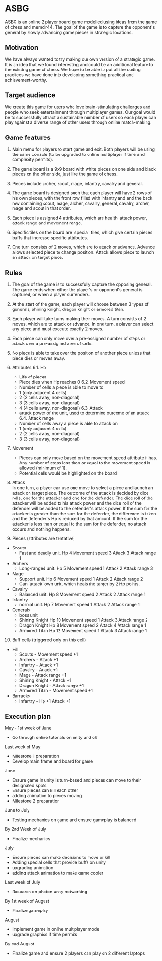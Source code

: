 # ASBG

ASBG is an online 2 player board game modelled using ideas from the game of chess and memoir44. The goal of the game is to capture
the opponent's general by slowly advancing game pieces in strategic locations.

## Motivation 

We have always wanted to try making our own version of a strategic game. It is an idea that we found interesting and could be an 
additional feature to the existing game of chess. We hope to be able to put all the coding practices we have done into developing 
something practical and achievement-worthy.

## Target audience

We create this game for users who love brain-stimulating challenges and people who seek entertainment through multiplayer games.
Our goal would be to successfully attract a sustainable number of users so each player can play against a diverse range of other
users through online match-making.

## Game features

1. Main menu for players to start game and exit. Both players will be using the same console (to be upgraded to online multiplayer
   if time and complexity permits).

2. The game board is a 9x9 board with white pieces on one side and black pieces on the other side, just like the game of chess.

3. Pieces include archer, scout, mage, infantry, cavalry and general. 

4. The game board is designed such that each player will have 2 rows of his own pieces, with the front row filled with infantry and
   and the back row containing scout, mage, archer, cavalry, general, cavalry, archer, mage and scout in that order.

5. Each piece is assigned 4 attributes, which are health, attack power, attack range and movement range.

6. Specific tiles on the board are 'special' tiles, which give certain pieces buffs that increase specific attributes.

7. One turn consists of 2 moves, which are to attack or advance. Advance allows selected piece to change position. Attack allows
   piece to launch an attack on target piece.   

## Rules

1. The goal of the game is to successfully capture the opposing general. The game ends when either the player's or opponent's general
   is captured, or when a player surrenders.

2. At the start of the game, each player will choose between 3 types of generals, shining knight, dragon knight or armored titan.   

3. Each player will take turns making their moves. A turn consists of 2 moves, which are to attack or advance. In one turn, a player
   can select any piece and must execute exactly 2 moves. 

4. Each piece can only move over a pre-assigned number of steps or attack over a pre-assigned area of cells. 

5. No piece is able to take over the position of another piece unless that piece dies or moves away.

6. Attributes
  6.1. Hp
      - Life of pieces
      - Piece dies when Hp reaches 0
  6.2. Movement speed
      - Number of cells a piece is able to move to
      - 1 (only adjacent 4 cells)
      - 2 (2 cells away, non-diagonal)
      - 3 (3 cells away, non-diagonal)
      - 4 (4 cells away, non-diagonal)
  6.3. Attack
      - attack power of the unit, used to determine outcome of an attack
  6.4. Attack range
      - Number of cells away a piece is able to attack on
      - 1 (only adjacent 4 cells)
      - 2 (2 cells away, non-diagonal)
      - 3 (3 cells away, non-diagonal)
 
7. Movement 
    - Pieces can only move based on the movement speed attribute it has. Any number of steps less than or equal to the movement
      speed is allowed (minimum of 1).
    - Potential cells would be highlighted on the board

8. Attack     
In one turn, a player can use one move to select a piece and launch an attack on target piece. The outcome of the attack is
decided by dice rolls, one for the attacker and one for the defender. The dice roll of the attacker will be added to his attack
power and the dice roll of the defender will be added to the defender's attack power. If the sum for the attacker is greater than
the sum for the defender, the difference is taken and the defender's Hp is reduced by that amount. If the sum for the attacker is
less than or equal to the sum for the defender, no attack occurs and nothing happens.

9. Pieces (attributes are tentative)
  * Scouts
     * Fast and deadly unit. Hp 4 Movement speed 3 Attack 3 Attack range 1
  * Archers
     * Long-ranged unit. Hp 5 Movement speed 1 Attack 2 Attack range 3
  * Mage
     * Support unit. Hp 6 Movement speed 1 Attack 2 Attack range 2
     * Can 'attack' own unit, which heals the target by 2 Hp points.
  * Cavalry
     * Balanced unit. Hp 8 Movement speed 2 Attack 2 Attack range 1
  * Infantry
     * normal unit. Hp 7 Movement speed 1 Attack 2 Attack range 1
  * Generals
      * boss unit 
      * Shining Knight Hp 10 Movement speed 1 Attack 3 Attack range 2
      * Dragon Knight Hp 8 Movement speed 2 Attack 4 Attack range 1
      * Armored Titan Hp 12 Movement speed 1 Attack 3 Attack range 1
 
10. Buff cells (triggered only on this cell)
   * Hill
      * Scouts - Movement speed +1
      * Archers - Attack +1
      * Infantry - Attack +1
      * Cavalry - Attack +1
      * Mage - Attack range +1
      * Shining Knight - Attack +1
      * Dragon Knight - Attack range +1
      * Armored Titan - Movement speed +1
   * Barracks 
      * Infantry - Hp +1 Attack +1 

## Execution plan

May - 1st week of June 
- Go through online tutorials on unity and c#

Last week of May
- Milestone 1 preparation
- Develop main frame and board for game

June
- Ensure game in unity is turn-based and pieces can move to their designated spots
- Ensure pieces can kill each other
- adding animation to pieces moving
- Milestone 2 preparation

June to July
- Testing mechanics on game and ensure gameplay is balanced

By 2nd Week of July
- Finalize mechanics

July 
- Ensure pieces can make decisions to move or kill 
- Adding special cells that provide buffs on unity
- upgrading animation
- adding attack animation to make game cooler

Last week of July
- Research on photon unity networking

By 1st week of August
- Finalize gameplay

August
- Implement game in online multiplayer mode
- upgrade graphics if time permits

By end August
- Finalize game and ensure 2 players can play on 2 different laptops
